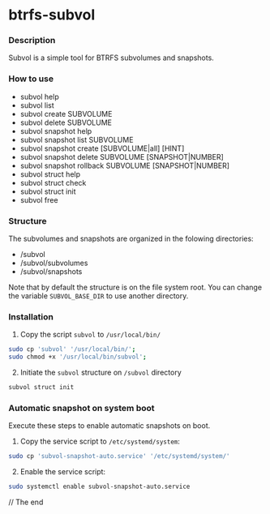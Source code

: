 # btrfs-subvol

### Description

Subvol is a simple tool for BTRFS subvolumes and snapshots.

### How to use

- subvol help
- subvol list
- subvol create SUBVOLUME
- subvol delete SUBVOLUME
- subvol snapshot help
- subvol snapshot list SUBVOLUME
- subvol snapshot create [SUBVOLUME|all] [HINT]
- subvol snapshot delete SUBVOLUME [SNAPSHOT|NUMBER]
- subvol snapshot rollback SUBVOLUME [SNAPSHOT|NUMBER]
- subvol struct help
- subvol struct check
- subvol struct init
- subvol free

### Structure

The subvolumes and snapshots are organized in the folowing directories:

- /subvol
- /subvol/subvolumes
- /subvol/snapshots

Note that by default the structure is on the file system root. You can change the variable `SUBVOL_BASE_DIR` to use another directory.

### Installation

1. Copy the script `subvol` to `/usr/local/bin/`

```bash
sudo cp 'subvol' '/usr/local/bin/';
sudo chmod +x '/usr/local/bin/subvol';
```

2. Initiate the `subvol` structure on `/subvol` directory

```bash
subvol struct init
```

### Automatic snapshot on system boot

Execute these steps to enable automatic snapshots on boot.

1. Copy the service script to `/etc/systemd/system`:

```bash
sudo cp 'subvol-snapshot-auto.service' '/etc/systemd/system/'
```

2. Enable the service script:

```bash
sudo systemctl enable subvol-snapshot-auto.service
```

// The end
